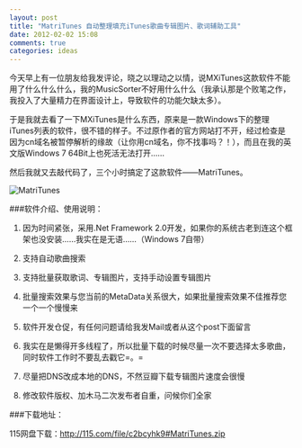 ```yaml
---
layout: post
title: "MatriTunes 自动整理填充iTunes歌曲专辑图片、歌词辅助工具"
date: 2012-02-02 15:08
comments: true
categories: ideas
---
```

今天早上有一位朋友给我发评论，晓之以理动之以情，说MXiTunes这款软件不能用了什么什么什么，我的MusicSorter不好用什么什么（我承认那是个败笔之作，我投入了大量精力在界面设计上，导致软件的功能欠缺太多）。


于是我就去看了一下MXiTunes是什么东西，原来是一款Windows下的整理iTunes列表的软件，很不错的样子。不过原作者的官方网站打不开，经过检查是因为cn域名被暂停解析的缘故（让你用cn域名，你不找事吗？！），而且在我的英文版Windows 7 64Bit上也死活无法打开……

然后我就又去敲代码了，三个小时搞定了这款软件——MatriTunes。

<!-- more -->


![MatriTunes](http://i.imgur.com/KjbTV.png)


###软件介绍、使用说明：

1. 因为时间紧张，采用.Net Framework 2.0开发，如果你的系统古老到连这个框架也没安装……我实在是无语……（Windows 7自带）

2. 支持自动歌曲搜索

3. 支持批量获取歌词、专辑图片，支持手动设置专辑图片

4. 批量搜索效果与您当前的MetaData关系很大，如果批量搜索效果不佳推荐您一个一个慢慢来

5. 软件开发仓促，有任何问题请给我发Mail或者从这个post下面留言

6. 我实在是懒得开多线程了，所以批量下载的时候尽量一次不要选择太多歌曲，同时软件工作时不要乱去戳它=。=

7. 尽量把DNS改成本地的DNS，不然豆瓣下载专辑图片速度会很慢

8. 修改软件版权、加木马二次发布者自重，问候你们全家


###下载地址：


115网盘下载：<http://115.com/file/c2bcyhk9#MatriTunes.zip>